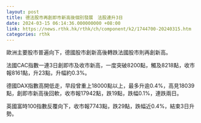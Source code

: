 ```yaml
---
layout: post
title: 德法股市再創即市新高後個別發展　法股連升3日
date: 2024-03-15 06:14:36.000000000 +08:00
link: https://news.rthk.hk/rthk/ch/component/k2/1744700-20240315.htm
categories: rthk
---
```


歐洲主要股市普遍向下，德國股市創新高後轉跌法國股市則再創新高。

法國CAC指數一連3日創即市及收市新高，一度突破8200點，觸及8218點，收市報8161點，升23點，升幅約0.3%。

德國DAX指數高開低走，早段曾重上18000點以上，最多升逾0.4%，高見18039點，創即市新高後回軟，收市報17942點，跌19點，跌幅0.1%，連跌兩日。

英國富時100指數反覆向下，收市報7743點，跌29點，跌幅近0.4%，結束3日升勢。
